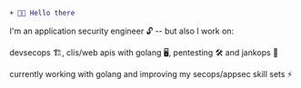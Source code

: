 
```diff
+ 👋️👋️ Hello there
```
I'm an application security engineer 🔓️ -- but also I work on:

devsecops 🏗️, clis/web apis with golang 🖥️, pentesting 🛠️ and jankops 🔨️

currently working with golang and improving my secops/appsec skill sets ⚡️

<!-- ### Technologies

![Linux](https://img.shields.io/badge/-Linux-000?&logo=Linux)
![Docker](https://img.shields.io/badge/-Docker-000?&logo=Docker)
![Kubernetes](https://img.shields.io/badge/-Kubernetes-000?&logo=Kubernetes)
![Terraform](https://img.shields.io/badge/-Terraform-000?&logo=Terraform)
![AWS](https://img.shields.io/badge/-AWS-000?&logo=Amazon) -->
